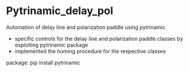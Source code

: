 # Pytrinamic_delay_pol
Automation of delay line and polarization paddle using pytrinamic

- specific controls for the delay line and polarization paddle classes by exploiting pytrinamic package
- implemented the homing procedure for the respective classes

package: pip install pytrinamic
